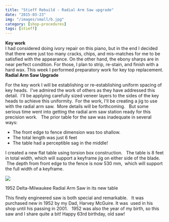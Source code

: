 ```yaml
---
title: "Stieff Rebuild - Radial Arm Saw upgrade"
date: "2015-03-23"
img: "/images/small/b.jpg"
category: [shop-procedures]
tags: [stieff]
---
```


**Key work**  
I had considered doing ivory repair on this piano, but in the end I decided that there were just too many cracks, chips, and mis-matches for me to be satisfied with the appearance. On the other hand, the ebony sharps are in near perfect condition. For those, I plan to strip, re-stain, and finish with a hard wax. This week I performed preparatory work for key top replacement.
**Radial Arm Saw Upgrade**

For the key work I will be establishing or re-establishing uniform spacing of key heads.  I've admired the work of others as they have addressed this detail.  I'll be applying carefully sized veneer layers to the sides of the key heads to achieve this uniformity.  For the work, I'll be creating a jig to use with the radial arm saw.  More details will be forthcoming.   But some serious time went into getting the radial arm saw station ready for this precision work.   The prior table for the saw was inadequate in several ways:

- The front edge to fence dimension was too shallow.
- The total length was just 6 feet
- The table had a perceptible sag in the middle!

I created a new flat table using torsion box construction.   The table is 8 feet in total width, which will support a keyframe jig on either side of the blade.  The depth from front edge to the fence is now 530 mm,  which will support the full width of a keyframe.  

![](/images/medium/b-1024x576.jpg)

1952 Delta-Milwaukee Radial Arm Saw in its new table

This finely engineered saw is both special and remarkable.   It was purchased new in 1952 by my Dad, Harvey McGuire. It was  used in his shop until his passing in 2001.   1952 was also the year of my birth, so this saw and I share quite a bit! Happy 63rd birthday, old saw!
